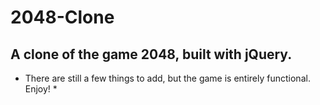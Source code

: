 # 2048-Clone
## A clone of the game 2048, built with jQuery.
* There are still a few things to add, but the game is entirely functional. Enjoy! *
